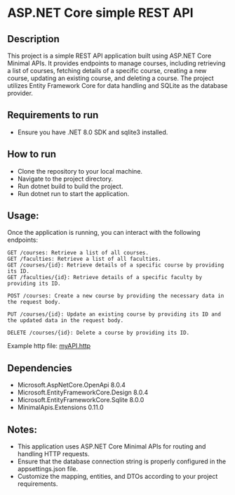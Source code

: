 # ASP.NET Core simple REST API

## Description
This project is a simple REST API application built using ASP.NET Core Minimal APIs. It provides endpoints to manage courses, including retrieving a list of courses, fetching details of a specific course, creating a new course, updating an existing course, and deleting a course. The project utilizes Entity Framework Core for data handling and SQLite as the database provider.

## Requirements to run
- Ensure you have .NET 8.0 SDK and sqlite3 installed.

## How to run
- Clone the repository to your local machine.
- Navigate to the project directory.
- Run dotnet build to build the project.
- Run dotnet run to start the application.

## Usage:
Once the application is running, you can interact with the following endpoints:
```
GET /courses: Retrieve a list of all courses.
GET /faculties: Retrieve a list of all faculties.
GET /courses/{id}: Retrieve details of a specific course by providing its ID.
GET /faculties/{id}: Retrieve details of a specific faculty by providing its ID.

POST /courses: Create a new course by providing the necessary data in the request body.

PUT /courses/{id}: Update an existing course by providing its ID and the updated data in the request body.

DELETE /courses/{id}: Delete a course by providing its ID.
```

Example http file: [myAPI.http](MyAPI/myAPI.http)

## Dependencies
- Microsoft.AspNetCore.OpenApi 8.0.4
- Microsoft.EntityFrameworkCore.Design 8.0.4
- Microsoft.EntityFrameworkCore.Sqlite 8.0.0
- MinimalApis.Extensions 0.11.0

## Notes:
- This application uses ASP.NET Core Minimal APIs for routing and handling HTTP requests.
- Ensure that the database connection string is properly configured in the appsettings.json file.
- Customize the mapping, entities, and DTOs according to your project requirements.


